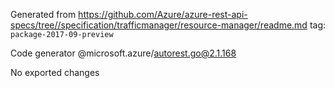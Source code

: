 Generated from https://github.com/Azure/azure-rest-api-specs/tree//specification/trafficmanager/resource-manager/readme.md tag: `package-2017-09-preview`

Code generator @microsoft.azure/autorest.go@2.1.168

No exported changes